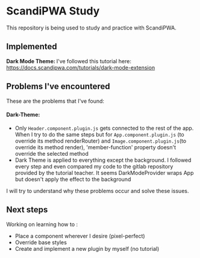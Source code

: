 # ScandiPWA Study

This repository is being used to study and practice with ScandiPWA.


## Implemented

<b>Dark Mode Theme: </b> I've followed this tutorial here: https://docs.scandipwa.com/tutorials/dark-mode-extension


## Problems I've encountered

These are the problems that I've found: 

#### Dark-Theme:

<ul>
  <li>Only <code>Header.component.plugin.js</code> gets connected to the rest of the app. When I try to do the same steps but for <code>App.component.plugin.js</code> (to override its method renderRouter) and <code>Image.component.plugin.js</code>(to override its method render), 'member-function' property doesn't override the selected method</li>
    <li>Dark Theme is applied to everything except the background. I followed every step and even compared my code to the gitlab repository provided by the tutorial teacher. It seems DarkModeProvider wraps App but doesn't apply the effect to the background</li>
</ul>

I will try to understand why these problems occur and solve these issues.

## Next steps
Working on learning how to :

<ul>
  <li>Place a component wherever I desire (pixel-perfect)</li>
  <li>Override base styles</li>
  <li>Create and implement a new plugin by myself (no tutorial)</li>
</ul>


